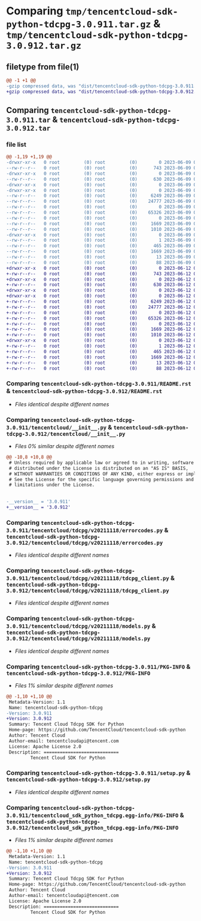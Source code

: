 # Comparing `tmp/tencentcloud-sdk-python-tdcpg-3.0.911.tar.gz` & `tmp/tencentcloud-sdk-python-tdcpg-3.0.912.tar.gz`

## filetype from file(1)

```diff
@@ -1 +1 @@
-gzip compressed data, was "dist/tencentcloud-sdk-python-tdcpg-3.0.911.tar", last modified: Fri Jun  9 02:28:24 2023, max compression
+gzip compressed data, was "dist/tencentcloud-sdk-python-tdcpg-3.0.912.tar", last modified: Mon Jun 12 03:13:15 2023, max compression
```

## Comparing `tencentcloud-sdk-python-tdcpg-3.0.911.tar` & `tencentcloud-sdk-python-tdcpg-3.0.912.tar`

### file list

```diff
@@ -1,19 +1,19 @@
-drwxr-xr-x   0 root         (0) root         (0)        0 2023-06-09 02:28:24.000000 tencentcloud-sdk-python-tdcpg-3.0.911/
--rw-r--r--   0 root         (0) root         (0)      743 2023-06-09 02:28:24.000000 tencentcloud-sdk-python-tdcpg-3.0.911/README.rst
-drwxr-xr-x   0 root         (0) root         (0)        0 2023-06-09 02:28:24.000000 tencentcloud-sdk-python-tdcpg-3.0.911/tencentcloud/
--rw-r--r--   0 root         (0) root         (0)      630 2023-06-09 02:28:24.000000 tencentcloud-sdk-python-tdcpg-3.0.911/tencentcloud/__init__.py
-drwxr-xr-x   0 root         (0) root         (0)        0 2023-06-09 02:28:24.000000 tencentcloud-sdk-python-tdcpg-3.0.911/tencentcloud/tdcpg/
-drwxr-xr-x   0 root         (0) root         (0)        0 2023-06-09 02:28:24.000000 tencentcloud-sdk-python-tdcpg-3.0.911/tencentcloud/tdcpg/v20211118/
--rw-r--r--   0 root         (0) root         (0)     6249 2023-06-09 02:28:24.000000 tencentcloud-sdk-python-tdcpg-3.0.911/tencentcloud/tdcpg/v20211118/errorcodes.py
--rw-r--r--   0 root         (0) root         (0)    24777 2023-06-09 02:28:24.000000 tencentcloud-sdk-python-tdcpg-3.0.911/tencentcloud/tdcpg/v20211118/tdcpg_client.py
--rw-r--r--   0 root         (0) root         (0)        0 2023-06-09 02:28:24.000000 tencentcloud-sdk-python-tdcpg-3.0.911/tencentcloud/tdcpg/v20211118/__init__.py
--rw-r--r--   0 root         (0) root         (0)    65326 2023-06-09 02:28:24.000000 tencentcloud-sdk-python-tdcpg-3.0.911/tencentcloud/tdcpg/v20211118/models.py
--rw-r--r--   0 root         (0) root         (0)        0 2023-06-09 02:28:24.000000 tencentcloud-sdk-python-tdcpg-3.0.911/tencentcloud/tdcpg/__init__.py
--rw-r--r--   0 root         (0) root         (0)     1669 2023-06-09 02:28:24.000000 tencentcloud-sdk-python-tdcpg-3.0.911/PKG-INFO
--rw-r--r--   0 root         (0) root         (0)     1010 2023-06-09 02:28:24.000000 tencentcloud-sdk-python-tdcpg-3.0.911/setup.py
-drwxr-xr-x   0 root         (0) root         (0)        0 2023-06-09 02:28:24.000000 tencentcloud-sdk-python-tdcpg-3.0.911/tencentcloud_sdk_python_tdcpg.egg-info/
--rw-r--r--   0 root         (0) root         (0)        1 2023-06-09 02:28:24.000000 tencentcloud-sdk-python-tdcpg-3.0.911/tencentcloud_sdk_python_tdcpg.egg-info/dependency_links.txt
--rw-r--r--   0 root         (0) root         (0)      465 2023-06-09 02:28:24.000000 tencentcloud-sdk-python-tdcpg-3.0.911/tencentcloud_sdk_python_tdcpg.egg-info/SOURCES.txt
--rw-r--r--   0 root         (0) root         (0)     1669 2023-06-09 02:28:24.000000 tencentcloud-sdk-python-tdcpg-3.0.911/tencentcloud_sdk_python_tdcpg.egg-info/PKG-INFO
--rw-r--r--   0 root         (0) root         (0)       13 2023-06-09 02:28:24.000000 tencentcloud-sdk-python-tdcpg-3.0.911/tencentcloud_sdk_python_tdcpg.egg-info/top_level.txt
--rw-r--r--   0 root         (0) root         (0)       88 2023-06-09 02:28:24.000000 tencentcloud-sdk-python-tdcpg-3.0.911/setup.cfg
+drwxr-xr-x   0 root         (0) root         (0)        0 2023-06-12 03:13:15.000000 tencentcloud-sdk-python-tdcpg-3.0.912/
+-rw-r--r--   0 root         (0) root         (0)      743 2023-06-12 03:13:15.000000 tencentcloud-sdk-python-tdcpg-3.0.912/README.rst
+drwxr-xr-x   0 root         (0) root         (0)        0 2023-06-12 03:13:15.000000 tencentcloud-sdk-python-tdcpg-3.0.912/tencentcloud/
+-rw-r--r--   0 root         (0) root         (0)      630 2023-06-12 03:13:15.000000 tencentcloud-sdk-python-tdcpg-3.0.912/tencentcloud/__init__.py
+drwxr-xr-x   0 root         (0) root         (0)        0 2023-06-12 03:13:15.000000 tencentcloud-sdk-python-tdcpg-3.0.912/tencentcloud/tdcpg/
+drwxr-xr-x   0 root         (0) root         (0)        0 2023-06-12 03:13:15.000000 tencentcloud-sdk-python-tdcpg-3.0.912/tencentcloud/tdcpg/v20211118/
+-rw-r--r--   0 root         (0) root         (0)     6249 2023-06-12 03:13:15.000000 tencentcloud-sdk-python-tdcpg-3.0.912/tencentcloud/tdcpg/v20211118/errorcodes.py
+-rw-r--r--   0 root         (0) root         (0)    24777 2023-06-12 03:13:15.000000 tencentcloud-sdk-python-tdcpg-3.0.912/tencentcloud/tdcpg/v20211118/tdcpg_client.py
+-rw-r--r--   0 root         (0) root         (0)        0 2023-06-12 03:13:15.000000 tencentcloud-sdk-python-tdcpg-3.0.912/tencentcloud/tdcpg/v20211118/__init__.py
+-rw-r--r--   0 root         (0) root         (0)    65326 2023-06-12 03:13:15.000000 tencentcloud-sdk-python-tdcpg-3.0.912/tencentcloud/tdcpg/v20211118/models.py
+-rw-r--r--   0 root         (0) root         (0)        0 2023-06-12 03:13:15.000000 tencentcloud-sdk-python-tdcpg-3.0.912/tencentcloud/tdcpg/__init__.py
+-rw-r--r--   0 root         (0) root         (0)     1669 2023-06-12 03:13:15.000000 tencentcloud-sdk-python-tdcpg-3.0.912/PKG-INFO
+-rw-r--r--   0 root         (0) root         (0)     1010 2023-06-12 03:13:15.000000 tencentcloud-sdk-python-tdcpg-3.0.912/setup.py
+drwxr-xr-x   0 root         (0) root         (0)        0 2023-06-12 03:13:15.000000 tencentcloud-sdk-python-tdcpg-3.0.912/tencentcloud_sdk_python_tdcpg.egg-info/
+-rw-r--r--   0 root         (0) root         (0)        1 2023-06-12 03:13:15.000000 tencentcloud-sdk-python-tdcpg-3.0.912/tencentcloud_sdk_python_tdcpg.egg-info/dependency_links.txt
+-rw-r--r--   0 root         (0) root         (0)      465 2023-06-12 03:13:15.000000 tencentcloud-sdk-python-tdcpg-3.0.912/tencentcloud_sdk_python_tdcpg.egg-info/SOURCES.txt
+-rw-r--r--   0 root         (0) root         (0)     1669 2023-06-12 03:13:15.000000 tencentcloud-sdk-python-tdcpg-3.0.912/tencentcloud_sdk_python_tdcpg.egg-info/PKG-INFO
+-rw-r--r--   0 root         (0) root         (0)       13 2023-06-12 03:13:15.000000 tencentcloud-sdk-python-tdcpg-3.0.912/tencentcloud_sdk_python_tdcpg.egg-info/top_level.txt
+-rw-r--r--   0 root         (0) root         (0)       88 2023-06-12 03:13:15.000000 tencentcloud-sdk-python-tdcpg-3.0.912/setup.cfg
```

### Comparing `tencentcloud-sdk-python-tdcpg-3.0.911/README.rst` & `tencentcloud-sdk-python-tdcpg-3.0.912/README.rst`

 * *Files identical despite different names*

### Comparing `tencentcloud-sdk-python-tdcpg-3.0.911/tencentcloud/__init__.py` & `tencentcloud-sdk-python-tdcpg-3.0.912/tencentcloud/__init__.py`

 * *Files 0% similar despite different names*

```diff
@@ -10,8 +10,8 @@
 # Unless required by applicable law or agreed to in writing, software
 # distributed under the License is distributed on an "AS IS" BASIS,
 # WITHOUT WARRANTIES OR CONDITIONS OF ANY KIND, either express or implied.
 # See the License for the specific language governing permissions and
 # limitations under the License.
 
 
-__version__ = '3.0.911'
+__version__ = '3.0.912'
```

### Comparing `tencentcloud-sdk-python-tdcpg-3.0.911/tencentcloud/tdcpg/v20211118/errorcodes.py` & `tencentcloud-sdk-python-tdcpg-3.0.912/tencentcloud/tdcpg/v20211118/errorcodes.py`

 * *Files identical despite different names*

### Comparing `tencentcloud-sdk-python-tdcpg-3.0.911/tencentcloud/tdcpg/v20211118/tdcpg_client.py` & `tencentcloud-sdk-python-tdcpg-3.0.912/tencentcloud/tdcpg/v20211118/tdcpg_client.py`

 * *Files identical despite different names*

### Comparing `tencentcloud-sdk-python-tdcpg-3.0.911/tencentcloud/tdcpg/v20211118/models.py` & `tencentcloud-sdk-python-tdcpg-3.0.912/tencentcloud/tdcpg/v20211118/models.py`

 * *Files identical despite different names*

### Comparing `tencentcloud-sdk-python-tdcpg-3.0.911/PKG-INFO` & `tencentcloud-sdk-python-tdcpg-3.0.912/PKG-INFO`

 * *Files 1% similar despite different names*

```diff
@@ -1,10 +1,10 @@
 Metadata-Version: 1.1
 Name: tencentcloud-sdk-python-tdcpg
-Version: 3.0.911
+Version: 3.0.912
 Summary: Tencent Cloud Tdcpg SDK for Python
 Home-page: https://github.com/TencentCloud/tencentcloud-sdk-python
 Author: Tencent Cloud
 Author-email: tencentcloudapi@tencent.com
 License: Apache License 2.0
 Description: ============================
         Tencent Cloud SDK for Python
```

### Comparing `tencentcloud-sdk-python-tdcpg-3.0.911/setup.py` & `tencentcloud-sdk-python-tdcpg-3.0.912/setup.py`

 * *Files identical despite different names*

### Comparing `tencentcloud-sdk-python-tdcpg-3.0.911/tencentcloud_sdk_python_tdcpg.egg-info/PKG-INFO` & `tencentcloud-sdk-python-tdcpg-3.0.912/tencentcloud_sdk_python_tdcpg.egg-info/PKG-INFO`

 * *Files 1% similar despite different names*

```diff
@@ -1,10 +1,10 @@
 Metadata-Version: 1.1
 Name: tencentcloud-sdk-python-tdcpg
-Version: 3.0.911
+Version: 3.0.912
 Summary: Tencent Cloud Tdcpg SDK for Python
 Home-page: https://github.com/TencentCloud/tencentcloud-sdk-python
 Author: Tencent Cloud
 Author-email: tencentcloudapi@tencent.com
 License: Apache License 2.0
 Description: ============================
         Tencent Cloud SDK for Python
```

